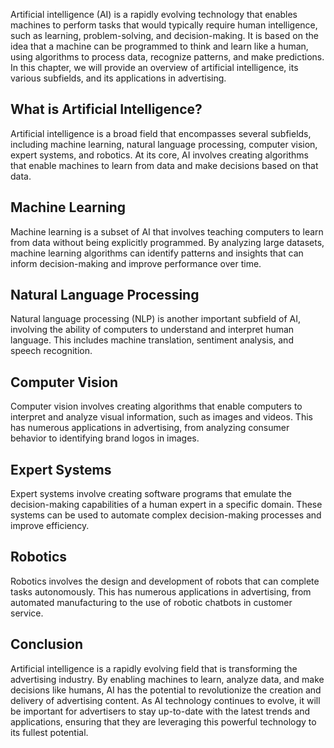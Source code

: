 
Artificial intelligence (AI) is a rapidly evolving technology that enables machines to perform tasks that would typically require human intelligence, such as learning, problem-solving, and decision-making. It is based on the idea that a machine can be programmed to think and learn like a human, using algorithms to process data, recognize patterns, and make predictions. In this chapter, we will provide an overview of artificial intelligence, its various subfields, and its applications in advertising.

What is Artificial Intelligence?
--------------------------------

Artificial intelligence is a broad field that encompasses several subfields, including machine learning, natural language processing, computer vision, expert systems, and robotics. At its core, AI involves creating algorithms that enable machines to learn from data and make decisions based on that data.

Machine Learning
----------------

Machine learning is a subset of AI that involves teaching computers to learn from data without being explicitly programmed. By analyzing large datasets, machine learning algorithms can identify patterns and insights that can inform decision-making and improve performance over time.

Natural Language Processing
---------------------------

Natural language processing (NLP) is another important subfield of AI, involving the ability of computers to understand and interpret human language. This includes machine translation, sentiment analysis, and speech recognition.

Computer Vision
---------------

Computer vision involves creating algorithms that enable computers to interpret and analyze visual information, such as images and videos. This has numerous applications in advertising, from analyzing consumer behavior to identifying brand logos in images.

Expert Systems
--------------

Expert systems involve creating software programs that emulate the decision-making capabilities of a human expert in a specific domain. These systems can be used to automate complex decision-making processes and improve efficiency.

Robotics
--------

Robotics involves the design and development of robots that can complete tasks autonomously. This has numerous applications in advertising, from automated manufacturing to the use of robotic chatbots in customer service.

Conclusion
----------

Artificial intelligence is a rapidly evolving field that is transforming the advertising industry. By enabling machines to learn, analyze data, and make decisions like humans, AI has the potential to revolutionize the creation and delivery of advertising content. As AI technology continues to evolve, it will be important for advertisers to stay up-to-date with the latest trends and applications, ensuring that they are leveraging this powerful technology to its fullest potential.
